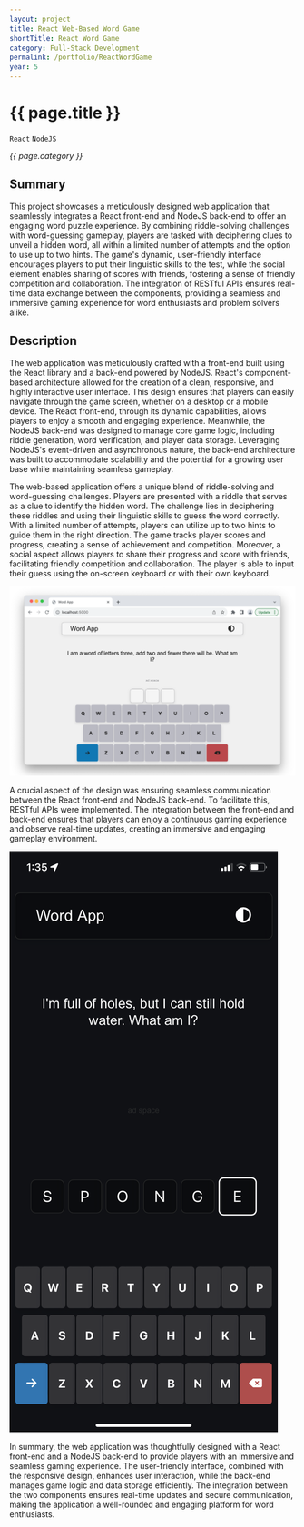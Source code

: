 ```yaml
---
layout: project
title: React Web-Based Word Game
shortTitle: React Word Game
category: Full-Stack Development
permalink: /portfolio/ReactWordGame
year: 5
---
```



# {{ page.title }}

`React` `NodeJS`

*{{ page.category }}*

## Summary

This project showcases a meticulously designed web application that seamlessly integrates a React front-end and NodeJS back-end to offer an engaging word puzzle experience. By combining riddle-solving challenges with word-guessing gameplay, players are tasked with deciphering clues to unveil a hidden word, all within a limited number of attempts and the option to use up to two hints. The game's dynamic, user-friendly interface encourages players to put their linguistic skills to the test, while the social element enables sharing of scores with friends, fostering a sense of friendly competition and collaboration. The integration of RESTful APIs ensures real-time data exchange between the components, providing a seamless and immersive gaming experience for word enthusiasts and problem solvers alike.

## Description

The web application was meticulously crafted with a front-end built using the React library and a back-end powered by NodeJS. React's component-based architecture allowed for the creation of a clean, responsive, and highly interactive user interface. This design ensures that players can easily navigate through the game screen, whether on a desktop or a mobile device. The React front-end, through its dynamic capabilities, allows players to enjoy a smooth and engaging experience. Meanwhile, the NodeJS back-end was designed to manage core game logic, including riddle generation, word verification, and player data storage. Leveraging NodeJS's event-driven and asynchronous nature, the back-end architecture was built to accommodate scalability and the potential for a growing user base while maintaining seamless gameplay.

The web-based application offers a unique blend of riddle-solving and word-guessing challenges. Players are presented with a riddle that serves as a clue to identify the hidden word. The challenge lies in deciphering these riddles and using their linguistic skills to guess the word correctly. With a limited number of attempts, players can utilize up to two hints to guide them in the right direction. The game tracks player scores and progress, creating a sense of achievement and competition. Moreover, a social aspect allows players to share their progress and score with friends, facilitating friendly competition and collaboration. The player is able to input their guess using the on-screen keyboard or with their own keyboard.

![Desktop Light](/assets/images/ReactWordGame/desktop-light.png)

A crucial aspect of the design was ensuring seamless communication between the React front-end and NodeJS back-end. To facilitate this, RESTful APIs were implemented. The integration between the front-end and back-end ensures that players can enjoy a continuous gaming experience and observe real-time updates, creating an immersive and engaging gameplay environment.

![Mobile Dark](/assets/images/ReactWordGame/mobile-dark.png)

In summary, the web application was thoughtfully designed with a React front-end and a NodeJS back-end to provide players with an immersive and seamless gaming experience. The user-friendly interface, combined with the responsive design, enhances user interaction, while the back-end manages game logic and data storage efficiently. The integration between the two components ensures real-time updates and secure communication, making the application a well-rounded and engaging platform for word enthusiasts.